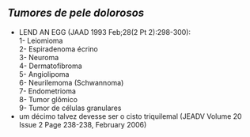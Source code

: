 ## ***Tumores de pele dolorosos***


- LEND AN EGG (JAAD 1993 Feb;28(2 Pt 2):298-300):  
1- Leiomioma  
2- Espiradenoma écrino  
3- Neuroma  
4- Dermatofibroma  
5- Angiolipoma  
6- Neurilemoma (Schwannoma)  
7- Endometrioma  
8- Tumor glômico  
9- Tumor de células granulares  
- um décimo talvez devesse ser o cisto triquilemal (JEADV Volume 20 Issue 2 Page 238-238, February 2006\)

